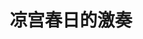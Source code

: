 ---
logo: images/video/凉宫春日的激奏.jpg
title: 凉宫春日的激奏
subTitle: 于2007年3月18日在大宫sonic-city举行的以动画声优演出为主的凉宫春日主题演唱会，BD于2007年7月27日发售

category: 映像

hasResource: true
downloadList:
  - intro: 1920x1080
    size: 6.11GB
    link: 
  - intro: 分割版 上
    size: 643MB
    link: 
  - intro: 分割版 中
    size: 1.1GB
    link: 
  - intro: 分割版 下
    size: 1.4GB
    link: 
  - intro: 字幕1
    size: 43KB
    link:
  - intro: 字幕2(SOSG)
    size: 76KB
    link:
  - intro: 映像特典
    size: 25.8MB
    link:
  - intro: 云盘 提取码:4avb
    size: 
    link: https://pan.baidu.com/s/1EzZywU6A_lcQKCfqRvPfeA

downloadContent: |
  于2007年3月18日在大宫sonic-city举行的以动画声优演出为主的凉宫春日主题演唱会，BD于2007年7月27日发售。<br>
  节目单：<br>
  出演者绍介<br>
  名场面集1<br>
  名场面集2<br>
  凉宫ハルヒの寸剧<br>
  カゲアナ<br>
  鹤屋さん<br>
  キョン<br>
  朝比奈みくる<br>
  古泉一树<br>
  长门有希<br>
  凉宫ハルヒ<br>
  1 恋のミクル伝说<br>
  2 冒険でしょでしょ？<br>
  3 风読みリボン<br>
  4 雪、无音、窓辺にて<br>
  5 SELECT？<br>
  6 パラレルDays<br>
  7 见つけてHappy Life<br>
  8 青春いいじゃないかっ<br>
  9 COOL EDITION<br>
  10 God knows<br>
  11 Lost my music<br>
  12 まっがーれスペクタクル<br>
  13 倦怠ライフリターンズ!<br>
  14 最强パレパレード<br>
  15 うぇるかむUNKNOWN<br>
  16 ハレ晴レユカイ<br>
  17 （アンコール） ハレ晴レユカイ（SOS団の5人）<br>
  18 最后の挨拶<br>
  19 エピローグ<br><br>
  PS：<br>
  分隔版 上：访谈+短剧<br>
  分隔版 中＆下：Live<br>
  分隔版版权属于:VCB-Studio<br>
  文件地址:https://vcb-s.com/archives/11328
---